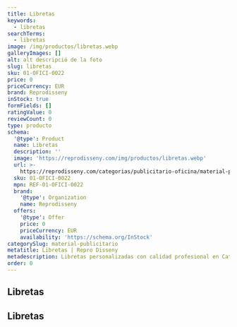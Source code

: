 ```yaml
---
title: Libretas
keywords:
  - libretas
searchTerms:
  - libretas
image: /img/productos/libretas.webp
galleryImages: []
alt: alt descripció de la foto
slug: libretas
sku: 01-OFICI-0022
price: 0
priceCurrency: EUR
brand: Reprodisseny
inStock: true
formFields: []
ratingValue: 0
reviewCount: 0
type: producto
schema:
  '@type': Product
  name: Libretas
  description: ''
  image: 'https://reprodisseny.com/img/productos/libretas.webp'
  url: >-
    https://reprodisseny.com/categorias/publicitario-oficina/material-publicitario/libretas
  sku: 01-OFICI-0022
  mpn: REF-01-OFICI-0022
  brand:
    '@type': Organization
    name: Reprodisseny
  offers:
    '@type': Offer
    price: 0
    priceCurrency: EUR
    availability: 'https://schema.org/InStock'
categorySlug: material-publicitario
metatitle: Libretas | Repro Disseny
metadescription: Libretas personalizadas con calidad profesional en Cataluña.
order: 0
---
```


## Libretas

## Libretas
